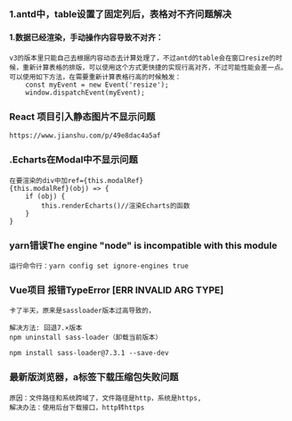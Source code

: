 ### 1.antd中，table设置了固定列后，表格对不齐问题解决
#### 1.数据已经渲染，手动操作内容导致不对齐：
    v3的版本里只能自己去根据内容动态去计算处理了，不过antd的table会在窗口resize的时候，重新计算表格的排版，可以使用这个方式更快捷的实现行高对齐，不过可能性能会差一点。
    可以使用如下方法，在需要重新计算表格行高的时候触发：
        const myEvent = new Event('resize');
        window.dispatchEvent(myEvent);

### React 项目引入静态图片不显示问题
    https://www.jianshu.com/p/49e8dac4a5af

### .Echarts在Modal中不显示问题
    在要渲染的div中加ref={this.modalRef}
    {this.modalRef}(obj) => {
        if (obj) {
            this.renderEcharts()//渲染Echarts的函数
        }
    }

### yarn错误The engine "node" is incompatible with this module
    运行命令行：yarn config set ignore-engines true

### Vue项目 报错TypeError [ERR INVALID ARG TYPE]

    卡了半天，原来是sassloader版本过高导致的，

    解决方法: 回退7.×版本
    npm uninstall sass-loader（卸载当前版本）

    npm install sass-loader@7.3.1 --save-dev

### 最新版浏览器，a标签下载压缩包失败问题
	原因：文件路径和系统跨域了，文件路径是http，系统是https,
	解决办法：使用后台下载接口，http转https